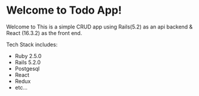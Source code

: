 # Welcome to Todo App!

Welcome to This is a simple CRUD app using Rails(5.2) as an api backend & React (16.3.2) as the front end.

Tech Stack includes:

* Ruby 2.5.0
* Rails 5.2.0
* Postgesql
* React
* Redux
* etc...
